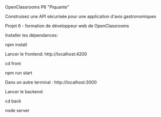OpenClassrooms P6 "Piquante"

Construisez une API sécurisée pour une application d'avis gastronomiques

Projet 6 - formation de développeur web de OpenClassrooms


Installer les dépendances: 

npm install


Lancer le frontend: http://localhost:4200

cd front 

npm run start



Dans un autre terminal : http://localhost:3000

Lancer le backend:

cd back

node server


